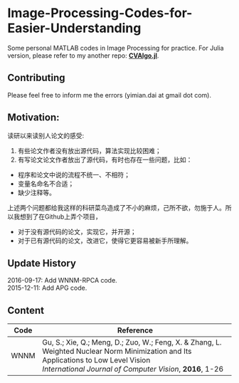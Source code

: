 # Image-Processing-Codes-for-Easier-Understanding
Some personal MATLAB codes in Image Processing for practice. For Julia version, please refer to my another repo: [**CVAlgo.jl**](https://github.com/YimianDai/CVAlgo.jl).

## Contributing
Please feel free to inform me the errors (yimian.dai at gmail dot com).

## Motivation:
读研以来读别人论文的感受:   
1. 有些论文作者没有放出源代码，算法实现比较困难；   
2. 有写论文论文作者放出了源代码，有时也存在一些问题，比如：   
  * 程序和论文中说的流程不统一、不相符；
  * 变量名命名不合适；
  * 缺少注释等。

上述两个问题都给我这样的科研菜鸟造成了不小的麻烦，己所不欲，勿施于人。所以我想到了在Github上弄个项目，

* 对于没有源代码的论文，实现它，并开源；
* 对于已有源代码的论文，改进它，使得它更容易被新手所理解。


## Update History
2016-09-17: Add WNNM-RPCA code.   
2015-12-11: Add APG code.   


## Content
|Code|Reference|
|---|---|
| WNNM |Gu, S.; Xie, Q.; Meng, D.; Zuo, W.; Feng, X. & Zhang, L.<br> Weighted Nuclear Norm Minimization and Its Applications to Low Level Vision<br> *International Journal of Computer Vision*, **2016**, 1-26   |



